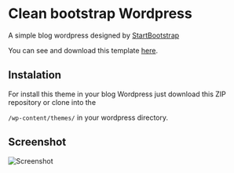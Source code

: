 # Clean bootstrap Wordpress

A simple blog wordpress designed by [StartBootstrap](https://startbootstrap.com/)

You can see and download this template [here](https://startbootstrap.com/template-overviews/clean-blog/).

## Instalation

For install this theme in your blog Wordpress just download this ZIP repository or clone into the

```/wp-content/themes/``` in your wordpress directory.

## Screenshot

![Screenshot](https://github.com/brunodarshan/clean-bootstrap-wordpress/blob/master/screenshot.png)
